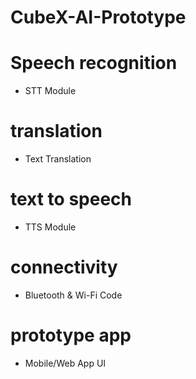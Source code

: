 # CubeX-AI-Prototype


# Speech recognition
- STT Module

# translation
- Text Translation

# text to speech
- TTS Module

# connectivity
- Bluetooth & Wi-Fi Code

# prototype app
- Mobile/Web App UI
